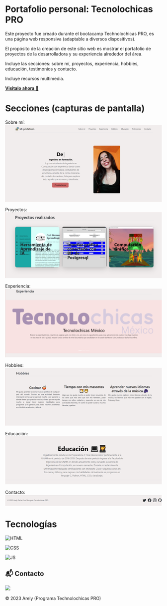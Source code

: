 # Portafolio personal: Tecnolochicas PRO

Este proyecto fue creado durante el bootacamp Technolochicas PRO, es una página web responsiva (adaptable a diversos dispositivos).

El propósito de la creación de este sitio web es mostrar el portafolio de proyectos de la desarrolladora y su experiencia alrededor del área.

Incluye las secciones: sobre mí, proyectos, experiencia, hobbies, educación, testimonios y contacto.

Incluye recursos multimedia.

<a href="https://graceful-lolly-d98c84.netlify.app/" target="_blank">**Visitalo ahora** 🚀</a>
# Secciones (capturas de pantalla)

Sobre mí:
![Alt text](assets/sobre-mi.png)

Proyectos:
![Alt text](assets/proyectos.png)

Experiencia:
![Alt text](assets/experiencia.png)

Hobbies:
![Alt text](assets/hobbies.png)

Educación:
![Alt text](assets/educacion.png)

Contacto:
![Alt text](assets/contacto.png)


# Tecnologías

![HTML](https://img.shields.io/badge/html5%20-%23E34F26.svg?&style=for-the-badge&logo=html5&logoColor=white)

![CSS](https://img.shields.io/badge/css3%20-%231572B6.svg?&style=for-the-badge&logo=css3&logoColor=white)

![JS](https://img.shields.io/badge/javascript%20-%23323330.svg?&style=for-the-badge&logo=javascript&logoColor=%23F7DF1E)

## 📬 Contacto

<a href="mailto:arely.delacruz.munguia@gmail.com"><img src="https://cdn.icon-icons.com/icons2/2631/PNG/512/gmail_new_logo_icon_159149.png" width="30"></img></a>

© 2023 Arely (Programa Technolochicas PRO)